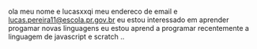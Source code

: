 ola meu nome e lucasxxqi
meu endereco de email e  lucas.pereira11@escola.pr.gov.br
eu estou  interessado em aprender progamar novas linguagens 
eu estou aprend a programar recentemente a linguagem de  javascript e scratch
..
